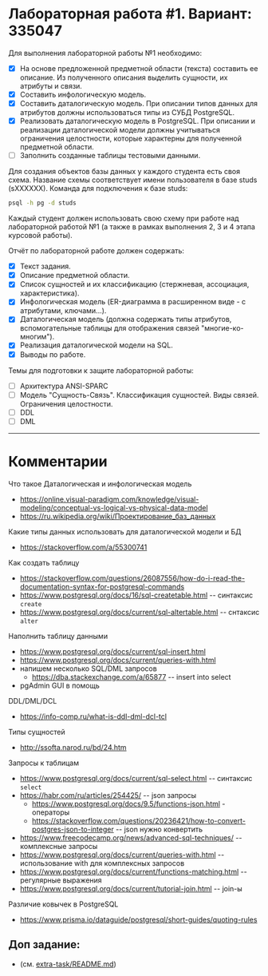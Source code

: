 # Лабораторная работа #1. Вариант: 335047

Для выполнения лабораторной работы №1 необходимо:

- [x] На основе предложенной предметной области (текста) составить ее описание. Из полученного описания выделить сущности, их атрибуты и связи.
- [x] Составить инфологическую модель.
- [x] Составить даталогическую модель. При описании типов данных для атрибутов должны использоваться типы из СУБД PostgreSQL.
- [x] Реализовать даталогическую модель в PostgreSQL. При описании и реализации даталогической модели должны учитываться ограничения целостности, которые характерны для полученной предметной области.
- [ ] Заполнить созданные таблицы тестовыми данными.

Для создания объектов базы данных у каждого студента есть своя схема. Название схемы соответствует имени пользователя в базе studs (sXXXXXX). Команда для подключения к базе studs:
```bash
psql -h pg -d studs
```

Каждый студент должен использовать свою схему при работе над лабораторной работой №1 (а также в рамках выполнения 2, 3 и 4 этапа курсовой работы).

Отчёт по лабораторной работе должен содержать:

- [x] Текст задания.
- [x] Описание предметной области.
- [x] Список сущностей и их классификацию (стержневая, ассоциация, характеристика).
- [x] Инфологическая модель (ER-диаграмма в расширенном виде - с атрибутами, ключами...).
- [x] Даталогическая модель (должна содержать типы атрибутов, вспомогательные таблицы для отображения связей "многие-ко-многим").
- [x] Реализация даталогической модели на SQL.
- [x] Выводы по работе.

Темы для подготовки к защите лабораторной работы:

- [ ] Архитектура ANSI-SPARC
- [ ] Модель "Сущность-Связь". Классификация сущностей. Виды связей. Ограничения целостности.
- [ ] DDL
- [ ] DML

- - -
# Комментарии

Что такое Даталогическая и инфологическая модель
- https://online.visual-paradigm.com/knowledge/visual-modeling/conceptual-vs-logical-vs-physical-data-model
- https://ru.wikipedia.org/wiki/Проектирование_баз_данных

Какие типы данных использовать для даталогической модели и БД
- https://stackoverflow.com/a/55300741

Как создать таблицу
- https://stackoverflow.com/questions/26087556/how-do-i-read-the-documentation-syntax-for-postgresql-commands
- https://www.postgresql.org/docs/16/sql-createtable.html -- синтаксис `create`
- https://www.postgresql.org/docs/current/sql-altertable.html -- снтаксис `alter`

Наполнить таблицу данными
- https://www.postgresql.org/docs/current/sql-insert.html
- https://www.postgresql.org/docs/current/queries-with.html
- напишем несколько SQL/DML запросов
    - https://dba.stackexchange.com/a/65877 -- insert into select 
- pgAdmin GUI в помощь

DDL/DML/DCL
- https://info-comp.ru/what-is-ddl-dml-dcl-tcl

Типы сущностей
- http://ssofta.narod.ru/bd/24.htm

Запросы к таблицам
- https://www.postgresql.org/docs/current/sql-select.html -- синтаксис `select`
- https://habr.com/ru/articles/254425/ -- json запросы
  - https://www.postgresql.org/docs/9.5/functions-json.html - операторы
  - https://stackoverflow.com/questions/20236421/how-to-convert-postgres-json-to-integer -- json нужно конвертить
- https://www.freecodecamp.org/news/advanced-sql-techniques/ -- комплексные запросы
- https://www.postgresql.org/docs/current/queries-with.html -- использование with для комплексных запросов
- https://www.postgresql.org/docs/current/functions-matching.html -- регулярные выражения
- https://www.postgresql.org/docs/current/tutorial-join.html -- join-ы

Различие ковычек в PostgreSQL
- https://www.prisma.io/dataguide/postgresql/short-guides/quoting-rules

## Доп задание:

- (см. [extra-task/README.md](./extra-task/README.md))